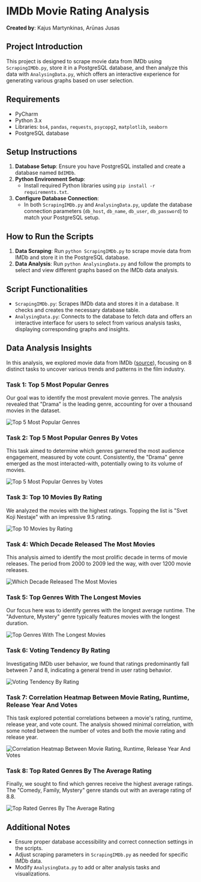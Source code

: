 # IMDb Movie Rating Analysis
**Created by**:
Kajus Martynkinas, Arūnas Jusas

## Project Introduction
This project is designed to scrape movie data from IMDb using `ScrapingIMDb.py`, store it in a PostgreSQL database, and then analyze this data with `AnalysingData.py`,
which offers an interactive experience for generating various graphs based on user selection.

## Requirements
- PyCharm
- Python 3.x
- Libraries: `bs4`, `pandas`, `requests`, `psycopg2`, `matplotlib`, `seaborn`
- PostgreSQL database

## Setup Instructions
1. **Database Setup**: Ensure you have PostgreSQL installed and create a database named `BdIMDb`.
2. **Python Environment Setup**: 
   - Install required Python libraries using `pip install -r requirements.txt`.
3. **Configure Database Connection**: 
   - In both `ScrapingIMDb.py` and `AnalysingData.py`, update the database connection parameters (`db_host`, `db_name`, `db_user`, `db_password`) to match your PostgreSQL setup.

## How to Run the Scripts
1. **Data Scraping**: Run `python ScrapingIMDb.py` to scrape movie data from IMDb and store it in the PostgreSQL database.
2. **Data Analysis**: Run `python AnalysingData.py` and follow the prompts to select and view different graphs based on the IMDb data analysis.

## Script Functionalities
- `ScrapingIMDb.py`: Scrapes IMDb data and stores it in a database. It checks and creates the necessary database table.
- `AnalysingData.py`: Connects to the database to fetch data and offers an interactive interface for users to select from various analysis tasks, displaying corresponding graphs and insights.

## Data Analysis Insights

In this analysis, we explored movie data from IMDb ([source](https://www.imdb.com/list/ls503325184/?st_dt=&mode=detail&page=1&ref_=ttls_vm_dtl&sort=list_order,asc)), focusing on 8 distinct tasks to uncover various trends and patterns in the film industry.

### Task 1: Top 5 Most Popular Genres
Our goal was to identify the most prevalent movie genres. The analysis revealed that "Drama" is the leading genre, accounting for over a thousand movies in the dataset.

![Top 5 Most Popular Genres](results/task1.png)

### Task 2: Top 5 Most Popular Genres By Votes
This task aimed to determine which genres garnered the most audience engagement, measured by vote count. Consistently, the "Drama" genre emerged as the most interacted-with, potentially owing to its volume of movies.

![Top 5 Most Popular Genres by Votes](results/task2.png)

### Task 3: Top 10 Movies By Rating
We analyzed the movies with the highest ratings. Topping the list is "Svet Koji Nestaje" with an impressive 9.5 rating.

![Top 10 Movies by Rating](results/task3.png)

### Task 4: Which Decade Released The Most Movies
This analysis aimed to identify the most prolific decade in terms of movie releases. The period from 2000 to 2009 led the way, with over 1200 movie releases.

![Which Decade Released The Most Movies](results/task4.png)

### Task 5: Top Genres With The Longest Movies
Our focus here was to identify genres with the longest average runtime. The "Adventure, Mystery" genre typically features movies with the longest duration.

![Top Genres With The Longest Movies](results/task5.png)

### Task 6: Voting Tendency By Rating
Investigating IMDb user behavior, we found that ratings predominantly fall between 7 and 8, indicating a general trend in user rating behavior.

![Voting Tendency By Rating](results/task6.png)

### Task 7: Correlation Heatmap Between Movie Rating, Runtime, Release Year And Votes
This task explored potential correlations between a movie's rating, runtime, release year, and vote count. The analysis showed minimal correlation, with some noted between the number of votes and both the movie rating and release year.

![Correlation Heatmap Between Movie Rating, Runtime, Release Year And Votes](results/task7.png)

### Task 8: Top Rated Genres By The Average Rating
Finally, we sought to find which genres receive the highest average ratings. The "Comedy, Family, Mystery" genre stands out with an average rating of 8.8.

![Top Rated Genres By The Average Rating](results/task8.png)


## Additional Notes
- Ensure proper database accessibility and correct connection settings in the scripts.
- Adjust scraping parameters in `ScrapingIMDb.py` as needed for specific IMDb data.
- Modify `AnalysingData.py` to add or alter analysis tasks and visualizations.

